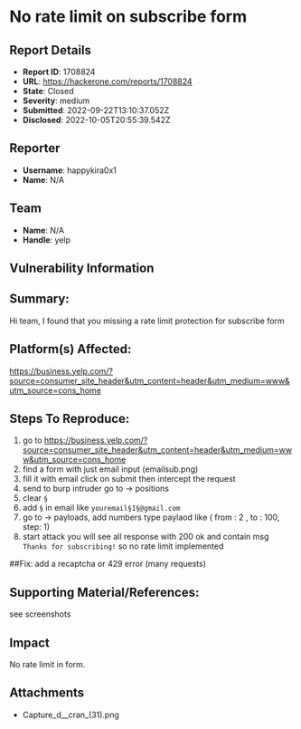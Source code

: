 # No rate limit on subscribe form 

## Report Details
- **Report ID**: 1708824
- **URL**: https://hackerone.com/reports/1708824
- **State**: Closed
- **Severity**: medium
- **Submitted**: 2022-09-22T13:10:37.052Z
- **Disclosed**: 2022-10-05T20:55:39.542Z

## Reporter
- **Username**: happykira0x1
- **Name**: N/A

## Team
- **Name**: N/A
- **Handle**: yelp

## Vulnerability Information
## Summary:
Hi team, I found that you missing a rate limit protection for subscribe form 

## Platform(s) Affected:
https://business.yelp.com/?source=consumer_site_header&utm_content=header&utm_medium=www&utm_source=cons_home

## Steps To Reproduce:


  1. go to https://business.yelp.com/?source=consumer_site_header&utm_content=header&utm_medium=www&utm_source=cons_home
  1. find a form with just email input (emailsub.png)
  1. fill it with email click on submit then intercept the request 
  1.  send to burp intruder  go to  -> positions
  1. clear `§`
  1. add `§` in email like `youremail§1§@gmail.com`
  1. go to -> payloads,  add numbers type paylaod like ( from : 2 , to : 100, step: 1)
  1. start attack you will see all response with 200 ok and contain msg `Thanks for subscribing!` so no rate limit implemented

##Fix:
add a recaptcha or 429 error (many requests)
## Supporting Material/References:
see screenshots

## Impact

No rate limit in form.

## Attachments
- Capture_d__cran_(31).png
